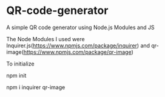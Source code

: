 # QR-code-generator
A simple QR code generator using Node.js Modules and JS

The Node Modules I used were Inquirer.js(https://www.npmjs.com/package/inquirer) and qr-image(https://www.npmjs.com/package/qr-image)

To initialize

npm init

npm i inquirer qr-image
